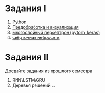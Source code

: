 # Задания I
1. [Python](https://github.com/ivtipm/ML/blob/main/tasks/task1.md)
2. [Предобработка и визуализация](https://github.com/ivtipm/ML/blob/main/tasks/task2.md)
3. [многослойный персептрон (pytorh, keras)](task3.md)
4. [свёрточная нейросеть](task4-cnn.md)


# Задания II
Досдайте задания из прошлого семестра

1. RNN\LSTM\GRU
2. Деревья решений 
   ... 
